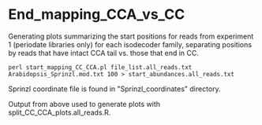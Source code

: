 # End_mapping_CCA_vs_CC

Generating plots summarizing the start positions for reads from experiment 1 (periodate libraries only) for each isodecoder family, separating positions by reads that have intact CCA tail vs. those that end in CC.

`perl start_mapping_CC_CCA.pl file_list.all_reads.txt Arabidopsis_Sprinzl.mod.txt 100 > start_abundances.all_reads.txt`

Sprinzl coordinate file is found in "Sprinzl_coordinates" directory.

Output from above used to generate plots with split_CC_CCA_plots.all_reads.R. 